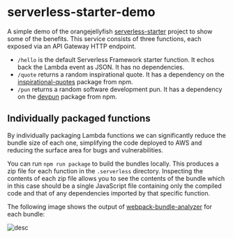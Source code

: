 # serverless-starter-demo

A simple demo of the orangejellyfish [serverless-starter][ss] project to show
some of the benefits. This service consists of three functions, each exposed via
an API Gateway HTTP endpoint.

- `/hello` is the default Serverless Framework starter function. It echos back
  the Lambda event as JSON. It has no dependencies.
- `/quote` returns a random inspirational quote. It has a dependency on the
  [inspirational-quotes][iq] package from npm.
- `/pun` returns a random software development pun. It has a dependency on the
  [devpun][dp] package from npm.

## Individually packaged functions

By individually packaging Lambda functions we can significantly reduce the
bundle size of each one, simplifying the code deployed to AWS and reducing the
surface area for bugs and vulnerabilities.

You can run `npm run package` to build the bundles locally. This produces a zip
file for each function in the `.serverless` directory. Inspecting the contents
of each zip file allows you to see the contents of the bundle which in this case
should be a single JavaScript file containing only the compiled code and that of
any dependencies imported by that specific function.

The following image shows the output of [webpack-bundle-analyzer][wba] for each
bundle:

![desc](https://uc50561ec376104290070a4a7dc7.previews.dropboxusercontent.com/p/thumb/AAyDSWD4k3q1H-0XGc144iziguvk42guW2Ve40LUFSxW1FaDf94kOwAWyhHkiKwAOFqqw_FQwkPNNuVo3eefiv_dDqqOtJg_YU9arih9vOde98ToTACVdujgDt7otQ7cL1alit-GGvOurb3VWXC1vDp7jwbXYqdvqblsfmnfvZgTlus33bSTCvcZ5buiE2_cxeUqtp7rz64eLcntXARm3fdhMZzkTKS7AfA5H4J24Srxy7xx0Xl9eKCdo0tMhllKOoDRxIEfXqPwlDfYiPUaXACSxyHQk7D8GyF9YRzo9US9gJa8fTzzk0KucXYRvCCEs8UwxUhpChhS9TCx86Wkw_c2Q_bxpOWQlb_s4vJBLSjuwFptx2qW9CwsAOHQUFHlrXwKfP9E-pcF5EFzRUBIGkmm/p.png?fv_content=true&size_mode=5)

[ss]: http://github.com/orangejellyfish/serverless-starter
[iq]: https://www.npmjs.com/package/inspirational-quotes
[dp]: https://www.npmjs.com/package/devpun
[wba]: https://www.npmjs.com/package/webpack-bundle-analyzer
